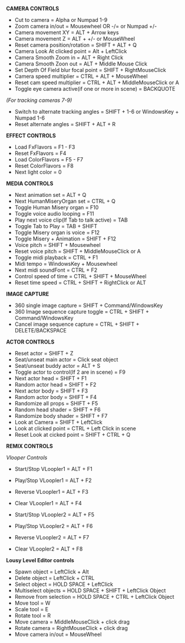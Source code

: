 **CAMERA CONTROLS**
* Cut to camera = Alpha or Numpad 1-9
* Zoom camera in/out = Mousewheel OR -/= or Numpad +/-
* Camera movement XY = ALT + Arrow keys
* Camera movement Z = ALT + +/- or MouseWheel
* Reset camera position/rotation =  SHIFT + ALT + Q
* Camera Look At clicked point = Alt + LeftClick
* Camera Smooth Zoom in = ALT + Right Click
* Camera Smooth Zoon out = ALT + Middle Mouse Click
* Set Depth Of Field blur focal point = SHIFT + RightMouseClick
* Camera speed multiplier = CTRL + ALT + MouseWheel
* Reset cam speed multiplier = CTRL + ALT + MiddleMouseClick or A
* Toggle eye camera active(if one or more in scene) = BACKQUOTE

*(For tracking cameras 7-9)*
* Switch to alternate tracking angles = SHIFT + 1-6 or WindowsKey + Numpad 1-6
* Reset alternate angles =  SHIFT + ALT + R

**EFFECT CONTROLS**
* Load FxFlavors = F1 - F3
* Reset FxFlavors = F4
* Load ColorFlavors = F5 - F7
* Reset ColorFlavors = F8
* Next light color = 0

**MEDIA CONTROLS**
* Next animation set = ALT + Q
* Next HumanMiseryOrgan set = CTRL + Q
* Toggle Human Misery organ = F10
* Toggle voice audio looping = F11
* Play next voice clip(If Tab to talk active) = TAB
* Toggle Tab to Play = TAB + SHIFT
* Toggle Misery organ is voice = F12
* Toggle Misery + Animation = SHIFT + F12
* Voice pitch = SHIFT + Mousewheel
* Reset voice pitch = SHIFT + MiddleMouseClick or A
* Toggle midi playback = CTRL + F1
* Midi tempo = WindowsKey + Mousewheel
* Next midi soundFont = CTRL + F2
* Control speed of time = CTRL + SHIFT + MouseWheel
* Reset time speed = CTRL + SHIFT + RightClick or ALT

**IMAGE CAPTURE**
* 360 single image capture = SHIFT + Command/WindowsKey
* 360 Image sequence capture toggle = CTRL + SHIFT + Command/WindowsKey
* Cancel image sequence capture = CTRL + SHIFT + DELETE/BACKSPACE


**ACTOR CONTROLS**
* Reset actor = SHIFT + Z
* Seat/unseat main actor = Click seat object
* Seat/unseat buddy actor = ALT + S
* Toggle actor to control(If 2 are in scene) = F9
* Next actor head = SHIFT + F1
* Random actor head = SHIFT + F2
* Next actor body = SHIFT + F3
* Random actor body = SHIFT + F4
* Randomize all props = SHIFT + F5
* Random head shader = SHIFT + F6
* Randomize body shader = SHIFT + F7
* Look at Camera = SHIFT + LeftClick
* Look at clicked point = CTRL + Left Click in scene
* Reset Look at cicked point = SHIFT + CTRL + Q

**REMIX CONTROLS**

*Vlooper Controls*
* Start/Stop VLoopler1 = ALT + F1
* Play/Stop VLoopler1 = ALT + F2
* Reverse VLoopler1 = ALT + F3
* Clear VLoopler1 = ALT + F4

* Start/Stop VLoopler2 = ALT + F5
* Play/Stop VLoopler2 = ALT + F6
* Reverse VLoopler2 = ALT + F7
* Clear VLoopler2 = ALT + F8

**Lousy Level Editor controls**
* Spawn object = LeftClick + Alt
* Delete object = LeftClick + CTRL
* Select object = HOLD SPACE + LeftClick
* Multiselect objects = HOLD SPACE + SHIFT + LeftClick Object
* Remove from selection = HOLD SPACE + CTRL + LeftClick Object
* Move tool = W
* Scale tool = E
* Rotate tool = R
* Move camera = MiddleMouseClick + click drag
* Rotate camera = RightMouseClick + click drag
* Move camera in/out = MouseWheel
